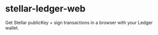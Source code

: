 # stellar-ledger-web
Get Stellar publicKey + sign transactions in a browser with your Ledger wallet.
